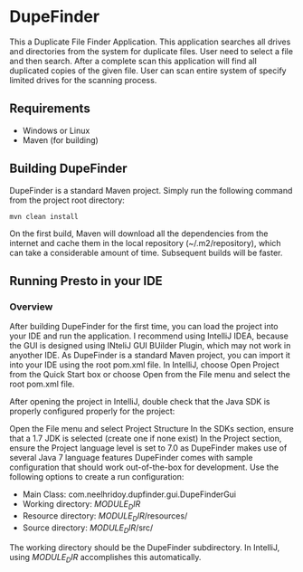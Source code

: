 DupeFinder
==========
This a Duplicate File Finder Application. This application searches all drives and directories from the system for duplicate files. User need to select a file and then search. After a complete scan this application will find all duplicated copies of the given file. User can scan entire system of specify limited drives for the scanning process.

## Requirements
- Windows or Linux
- Maven (for building)

## Building DupeFinder
DupeFinder is a standard Maven project. Simply run the following command from the project root directory:

    mvn clean install
On the first build, Maven will download all the dependencies from the internet and cache them in the local repository (~/.m2/repository), which can take a considerable amount of time. Subsequent builds will be faster.

## Running Presto in your IDE

### Overview

After building DupeFinder for the first time, you can load the project into your IDE and run the application. I recommend using IntelliJ IDEA, because the GUI is designed using INteliJ GUI BUilder Plugin, which may not work in anyother IDE. As DupeFinder is a standard Maven project, you can import it into your IDE using the root pom.xml file. In IntelliJ, choose Open Project from the Quick Start box or choose Open from the File menu and select the root pom.xml file.

After opening the project in IntelliJ, double check that the Java SDK is properly configured properly for the project:

Open the File menu and select Project Structure
In the SDKs section, ensure that a 1.7 JDK is selected (create one if none exist)
In the Project section, ensure the Project language level is set to 7.0 as DupeFinder makes use of several Java 7 language features
DupeFinder comes with sample configuration that should work out-of-the-box for development. Use the following options to create a run configuration:

- Main Class: com.neelhridoy.dupfinder.gui.DupeFinderGui
- Working directory: $MODULE_DIR$
- Resource directory: $MODULE_DIR$/resources/
- Source directory: $MODULE_DIR$/src/

The working directory should be the DupeFinder subdirectory. In IntelliJ, using $MODULE_DIR$ accomplishes this automatically. 